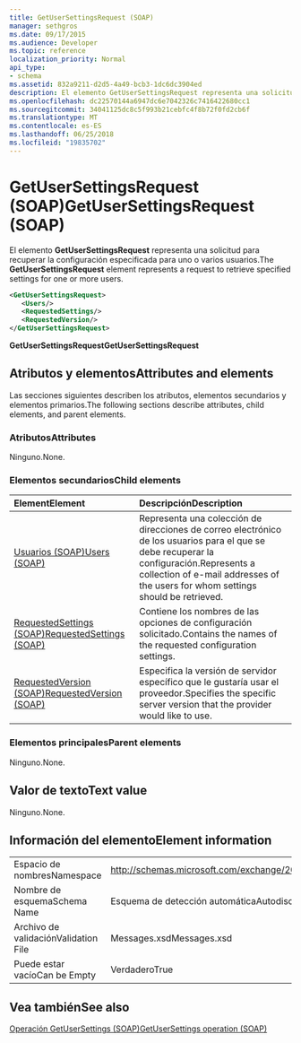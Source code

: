 ```yaml
---
title: GetUserSettingsRequest (SOAP)
manager: sethgros
ms.date: 09/17/2015
ms.audience: Developer
ms.topic: reference
localization_priority: Normal
api_type:
- schema
ms.assetid: 832a9211-d2d5-4a49-bcb3-1dc6dc3904ed
description: El elemento GetUserSettingsRequest representa una solicitud para recuperar la configuración especificada para uno o varios usuarios.
ms.openlocfilehash: dc22570144a6947dc6e7042326c7416422680cc1
ms.sourcegitcommit: 34041125dc8c5f993b21cebfc4f8b72f0fd2cb6f
ms.translationtype: MT
ms.contentlocale: es-ES
ms.lasthandoff: 06/25/2018
ms.locfileid: "19835702"
---
```

# <a name="getusersettingsrequest-soap"></a><span data-ttu-id="61e63-103">GetUserSettingsRequest (SOAP)</span><span class="sxs-lookup"><span data-stu-id="61e63-103">GetUserSettingsRequest (SOAP)</span></span>

<span data-ttu-id="61e63-104">El elemento **GetUserSettingsRequest** representa una solicitud para recuperar la configuración especificada para uno o varios usuarios.</span><span class="sxs-lookup"><span data-stu-id="61e63-104">The **GetUserSettingsRequest** element represents a request to retrieve specified settings for one or more users.</span></span> 
  
```XML
<GetUserSettingsRequest>
   <Users/>
   <RequestedSettings/>
   <RequestedVersion/>
</GetUserSettingsRequest>
```

 <span data-ttu-id="61e63-105">**GetUserSettingsRequest**</span><span class="sxs-lookup"><span data-stu-id="61e63-105">**GetUserSettingsRequest**</span></span>
## <a name="attributes-and-elements"></a><span data-ttu-id="61e63-106">Atributos y elementos</span><span class="sxs-lookup"><span data-stu-id="61e63-106">Attributes and elements</span></span>

<span data-ttu-id="61e63-107">Las secciones siguientes describen los atributos, elementos secundarios y elementos primarios.</span><span class="sxs-lookup"><span data-stu-id="61e63-107">The following sections describe attributes, child elements, and parent elements.</span></span>
  
### <a name="attributes"></a><span data-ttu-id="61e63-108">Atributos</span><span class="sxs-lookup"><span data-stu-id="61e63-108">Attributes</span></span>

<span data-ttu-id="61e63-109">Ninguno.</span><span class="sxs-lookup"><span data-stu-id="61e63-109">None.</span></span>
  
### <a name="child-elements"></a><span data-ttu-id="61e63-110">Elementos secundarios</span><span class="sxs-lookup"><span data-stu-id="61e63-110">Child elements</span></span>

|<span data-ttu-id="61e63-111">**Element**</span><span class="sxs-lookup"><span data-stu-id="61e63-111">**Element**</span></span>|<span data-ttu-id="61e63-112">**Descripción**</span><span class="sxs-lookup"><span data-stu-id="61e63-112">**Description**</span></span>|
|:-----|:-----|
|[<span data-ttu-id="61e63-113">Usuarios (SOAP)</span><span class="sxs-lookup"><span data-stu-id="61e63-113">Users (SOAP)</span></span>](users-soap.md) <br/> |<span data-ttu-id="61e63-114">Representa una colección de direcciones de correo electrónico de los usuarios para el que se debe recuperar la configuración.</span><span class="sxs-lookup"><span data-stu-id="61e63-114">Represents a collection of e-mail addresses of the users for whom settings should be retrieved.</span></span>  <br/> |
|[<span data-ttu-id="61e63-115">RequestedSettings (SOAP)</span><span class="sxs-lookup"><span data-stu-id="61e63-115">RequestedSettings (SOAP)</span></span>](requestedsettings-soap.md) <br/> |<span data-ttu-id="61e63-116">Contiene los nombres de las opciones de configuración solicitado.</span><span class="sxs-lookup"><span data-stu-id="61e63-116">Contains the names of the requested configuration settings.</span></span>  <br/> |
|[<span data-ttu-id="61e63-117">RequestedVersion (SOAP)</span><span class="sxs-lookup"><span data-stu-id="61e63-117">RequestedVersion (SOAP)</span></span>](requestedversion-soap.md) <br/> |<span data-ttu-id="61e63-118">Especifica la versión de servidor específico que le gustaría usar el proveedor.</span><span class="sxs-lookup"><span data-stu-id="61e63-118">Specifies the specific server version that the provider would like to use.</span></span>  <br/> |
   
### <a name="parent-elements"></a><span data-ttu-id="61e63-119">Elementos principales</span><span class="sxs-lookup"><span data-stu-id="61e63-119">Parent elements</span></span>

<span data-ttu-id="61e63-120">Ninguno.</span><span class="sxs-lookup"><span data-stu-id="61e63-120">None.</span></span>
  
## <a name="text-value"></a><span data-ttu-id="61e63-121">Valor de texto</span><span class="sxs-lookup"><span data-stu-id="61e63-121">Text value</span></span>

<span data-ttu-id="61e63-122">Ninguno.</span><span class="sxs-lookup"><span data-stu-id="61e63-122">None.</span></span>
  
## <a name="element-information"></a><span data-ttu-id="61e63-123">Información del elemento</span><span class="sxs-lookup"><span data-stu-id="61e63-123">Element information</span></span>

|||
|:-----|:-----|
|<span data-ttu-id="61e63-124">Espacio de nombres</span><span class="sxs-lookup"><span data-stu-id="61e63-124">Namespace</span></span>  <br/> |http://schemas.microsoft.com/exchange/2010/Autodiscover  <br/> |
|<span data-ttu-id="61e63-125">Nombre de esquema</span><span class="sxs-lookup"><span data-stu-id="61e63-125">Schema Name</span></span>  <br/> |<span data-ttu-id="61e63-126">Esquema de detección automática</span><span class="sxs-lookup"><span data-stu-id="61e63-126">Autodiscover schema</span></span>  <br/> |
|<span data-ttu-id="61e63-127">Archivo de validación</span><span class="sxs-lookup"><span data-stu-id="61e63-127">Validation File</span></span>  <br/> |<span data-ttu-id="61e63-128">Messages.xsd</span><span class="sxs-lookup"><span data-stu-id="61e63-128">Messages.xsd</span></span>  <br/> |
|<span data-ttu-id="61e63-129">Puede estar vacío</span><span class="sxs-lookup"><span data-stu-id="61e63-129">Can be Empty</span></span>  <br/> |<span data-ttu-id="61e63-130">Verdadero</span><span class="sxs-lookup"><span data-stu-id="61e63-130">True</span></span>  <br/> |
   
## <a name="see-also"></a><span data-ttu-id="61e63-131">Vea también</span><span class="sxs-lookup"><span data-stu-id="61e63-131">See also</span></span>



[<span data-ttu-id="61e63-132">Operación GetUserSettings (SOAP)</span><span class="sxs-lookup"><span data-stu-id="61e63-132">GetUserSettings operation (SOAP)</span></span>](getusersettings-operation-soap.md)

